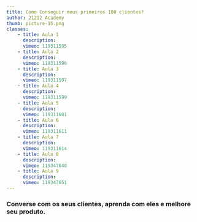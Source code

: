 ```yaml
---
title: Como Conseguir meus primeiros 100 clientes?
author: 21212 Academy
thumb: picture-15.png
classes:
    - title: Aula 1
      description: 
      vimeo: 119311595
    - title: Aula 2
      description: 
      vimeo: 119311596
    - title: Aula 3
      description: 
      vimeo: 119311597
    - title: Aula 4
      description: 
      vimeo: 119311599
    - title: Aula 5
      description: 
      vimeo: 119311601
    - title: Aula 6
      description: 
      vimeo: 119311611
    - title: Aula 7
      description: 
      vimeo: 119311614
    - title: Aula 8
      description: 
      vimeo: 119347648
    - title: Aula 9
      description: 
      vimeo: 119347651
---
```

<h3>Converse com os seus clientes, aprenda com eles e melhore seu produto.</h3>
&nbsp;
